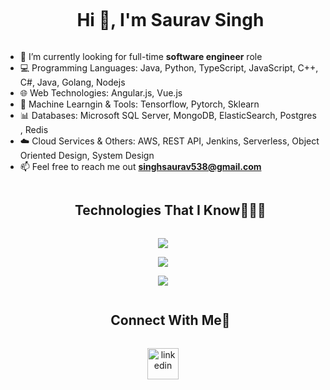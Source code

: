 
<!--h1 without bottom border-->
<div id="user-content-toc">
  <ul align="center">
    <summary><h1 style="display: inline-block">Hi 👋, I'm Saurav Singh</h1></summary>
  </ul>
</div>



<!--Intro start-->
- 🔭 I’m currently looking for full-time **software engineer** role
- 💻 Programming Languages: Java, Python, TypeScript, JavaScript, C++, C#, Java, Golang, Nodejs
- 🌐 Web Technologies: Angular.js, Vue.js
- 🔧 Machine Learngin & Tools: Tensorflow, Pytorch, Sklearn
- 📊 Databases: Microsoft SQL Server, MongoDB, ElasticSearch, Postgres , Redis
- ☁️ Cloud Services & Others: AWS, REST API, Jenkins, Serverless, Object Oriented Design, System Design
- 📫 Feel free to reach me out **singhsaurav538@gmail.com**


<!--Intro end-->



<!--h1 without bottom border-->
<div id="user-content-toc">
  <ul align="center">
    <summary><h2 style="display: inline-block">Technologies That I Know👨🏻‍💻</h2></summary>
  </ul>
</div>
<!--tech stack icons-->
<p align="center">
  <a href="https://skillicons.dev">
    <img src="https://skillicons.dev/icons?i=py,c,cpp,cs,js,ts,java,html,css,cpp,go&perline=14" />
  </a>
</p>
<p align="center">
  <a href="https://skillicons.dev">
    <img src="https://skillicons.dev/icons?i=vue,nodejs,mongodb,elasticsearch,mysql,redis,postman,qt&perline=14" />
  </a>
</p>
<p align="center">
  <a href="https://skillicons.dev">
    <img src="https://skillicons.dev/icons?i=aws,tensorflow,sklearnm,pytorch,jenkins&perline=14" />
  </a>
</p>


<!-- Connect with me -->
<!--h2 without bottom border-->
<div id="user-content-toc">
  <ul align="center">
    <summary><h2 style="display: inline-block">Connect With Me🤝</h2></summary>
  </ul>
</div>

<!--icons and links-->
<p align="center">
<a href="https://www.linkedin.com/in/saurav-singh-739258166/" target="blank"><img align="center" src="https://user-images.githubusercontent.com/88904952/234979284-68c11d7f-1acc-4f0c-ac78-044e1037d7b0.png" alt="linkedin" height="50" width="50" /></a>
  
</p>
